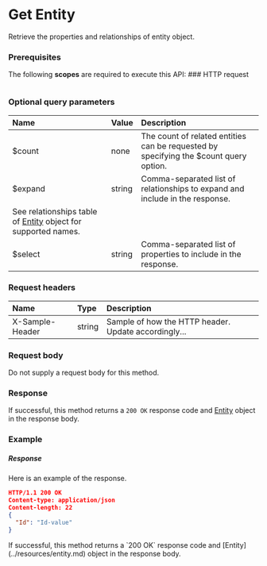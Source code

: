 # Get Entity

Retrieve the properties and relationships of entity object.
### Prerequisites
The following **scopes** are required to execute this API: ### HTTP request
<!-- { "blockType": "ignored" } -->
```http

```
### Optional query parameters
|Name|Value|Description|
|:---------------|:--------|:-------|
|$count|none|The count of related entities can be requested by specifying the $count query option.|
|$expand|string|Comma-separated list of relationships to expand and include in the response. 
See relationships table of [Entity](../resources/entity.md) object for supported names. |
|$select|string|Comma-separated list of properties to include in the response.|

### Request headers
| Name       | Type | Description|
|:-----------|:------|:----------|
| X-Sample-Header  | string  | Sample of how the HTTP header. Update accordingly...|

### Request body
Do not supply a request body for this method.
### Response
If successful, this method returns a `200 OK` response code and [Entity](../resources/entity.md) object in the response body.
### Example
##### Response
Here is an example of the response.
<!-- {
  "blockType": "response",
  "truncated": false,
  "@odata.type": "entity"
} -->
```json
HTTP/1.1 200 OK
Content-type: application/json
Content-length: 22
{
  "Id": "Id-value"
}
```

<!-- uuid: 5c306522-3cd4-4bb6-92da-55ec0490b3bc
2015-10-14 23:39:32 UTC -->
<!-- {
  "type": "#page.annotation",
  "description": "Get Entity",
  "keywords": "",
  "section": "documentation",
  "tocPath": ""
}-->If successful, this method returns a `200 OK` response code and [Entity](../resources/entity.md) object in the response body.
